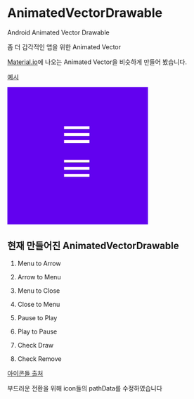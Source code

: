 # AnimatedVectorDrawable
Android Animated Vector Drawable

좀 더 감각적인 앱을 위한 Animated Vector

[Material.io](https://material.io/design/motion/understanding-motion.html#hierarchy)에 나오는 Animated Vector을 비슷하게 만들어 봤습니다.

[예시](https://stackoverflow.com/questions/41320989/android-hamburger-arrow-transition-on-new-fragment-activity)

![example](./preview.gif)

## 현재 만들어진 AnimatedVectorDrawable

1. Menu to Arrow

2. Arrow to Menu

3. Menu to Close

4. Close to Menu

5. Pause to Play

6. Play to Pause

7. Check Draw

8. Check Remove

[아이콘들 출처](https://material.io/resources/icons/?style=baseline)

부드러운 전환을 위해 icon들의 pathData를 수정하였습니다
